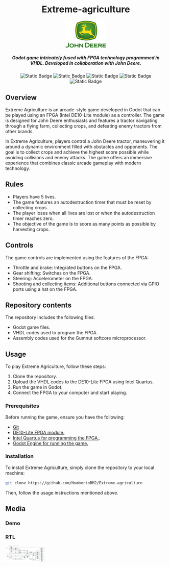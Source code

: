 <div align="center">


# Extreme-agriculture
<img src=logodeere.png style="width:25%; height:25%;">

##### Godot game intricately fused with FPGA technology programmed in VHDL. Developed in collaboration with John Deere.

![Static Badge](https://img.shields.io/badge/c%23-green?style=for-the-badge&logo=c%23)
![Static Badge](https://img.shields.io/badge/VHDL-black?style=for-the-badge)
![Static Badge](https://img.shields.io/badge/Intel%20FPGA-blue?style=for-the-badge&logo=intel)
![Static Badge](https://img.shields.io/badge/Godot-478CBF?style=for-the-badge&logo=GodotEngine&logoColor=white)
![Static Badge](https://img.shields.io/badge/Assembly-gray?style=for-the-badge&logo=Assembly)


</div>

## Overview

Extreme Agriculture is an arcade-style game developed in Godot that can be played using an FPGA (Intel DE10-Lite module) as a controller. The game is designed for John Deere enthusiasts and features a tractor navigating through a flying farm, collecting crops, and defeating enemy tractors from other brands.

In Extreme Agriculture, players control a John Deere tractor, maneuvering it around a dynamic environment filled with obstacles and opponents. The goal is to collect crops and achieve the highest score possible while avoiding collisions and enemy attacks. The game offers an immersive experience that combines classic arcade gameplay with modern technology.

## Rules

- Players have 5 lives.
- The game features an autodestruction timer that must be reset by collecting crops.
- The player loses when all lives are lost or when the autodestruction timer reaches zero.
- The objective of the game is to score as many points as possible by harvesting crops.

## Controls

The game controls are implemented using the features of the FPGA:

- Throttle and brake: Integrated buttons on the FPGA.
- Gear shifting: Switches on the FPGA.
- Steering: Accelerometer on the FPGA.
- Shooting and collecting items: Additional buttons connected via GPIO ports using a hat on the FPGA.

## Repository contents 

The repository includes the following files:

- Godot game files.
- VHDL codes used to program the FPGA.
- Assembly codes used for the Gumnut softcore microprocessor.

## Usage 

To play Extreme Agriculture, follow these steps:

1. Clone the repository.
2. Upload the VHDL codes to the DE10-Lite FPGA using Intel Quartus.
3. Run the game in Godot.
4. Connect the FPGA to your computer and start playing.

### Prerequisites

Before running the game, ensure you have the following:

- [Git](https://git-scm.com/)
- [DE10-Lite FPGA module.](https://www.terasic.com.tw/cgi-bin/page/archive.pl?Language=English&No=1021)
- [Intel Quartus for programming the FPGA.](https://www.intel.com/content/www/us/en/software-kit/660907/intel-quartus-prime-lite-edition-design-software-version-20-1-1-for-windows.html).
- [Godot Engine for running the game.](https://godotengine.org/)

### Installation

To install Extreme Agriculture, simply clone the repository to your local machine:

```bash
git clone https://github.com/HumbertoBM2/Extreme-agriculture
```

Then, follow the usage instructions mentioned above.


## Media

### Demo


### RTL

<img src=RTLDiagram.jpg style="width:25%; height:25%;">
